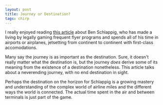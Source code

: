 ```yaml
---
layout: post
title: Journey or Destination?
tags: chirp
---
```

I really enjoyed reading [this article](http://www.rollingstone.com/culture/features/ben-schlappig-airlines-fly-free-20150720) about Ben Schlappig, who has made a living by legally gaming frequent flyer programs and spends all of his time in airports or airplanes, jetsetting from continent to continent with first-class accomodations.

Many say the journey is as important as the destination. Sure, it doesn't really matter what the destination is, but the journey *does* derive some of its meaning from the existence of a destination nonetheless. This article talks about a neverending journey,  with no end destination in sight. 

Perhaps the destination on the horizon for Schlappig is a growing mastery and understanding of the complex world of airline miles and the different ways the world is connected. The actual time spent in the air and between terminals is just part of the game.


